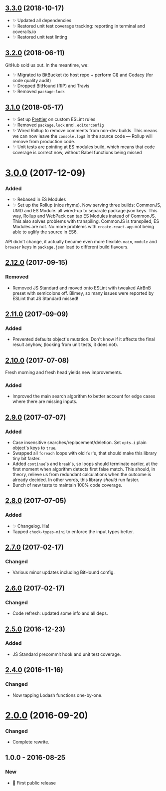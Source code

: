 ## [3.3.0] (2018-10-17)

- ✨ Updated all dependencies
- ✨ Restored unit test coverage tracking: reporting in terminal and coveralls.io
- ✨ Restored unit test linting

## [3.2.0] (2018-06-11)

GitHub sold us out. In the meantime, we:

- ✨ Migrated to BitBucket (to host repo + perform CI) and Codacy (for code quality audit)
- ✨ Dropped BitHound (RIP) and Travis
- ✨ Removed `package-lock`

## [3.1.0] (2018-05-17)

- ✨ Set up [Prettier](https://prettier.io) on custom ESLint rules
- ✨ Removed `package.lock` and `.editorconfig`
- ✨ Wired Rollup to remove comments from non-dev builds. This means we can now leave the `console.log`s in the source code — Rollup will remove from production code.
- ✨ Unit tests are pointing at ES modules build, which means that code coverage is correct now, without Babel functions being missed

# [3.0.0] (2017-12-09)

### Added

- ✨ Rebased in ES Modules
- ✨ Set up the Rollup (nice rhyme). Now serving three builds: CommonJS, UMD and ES Module. all wired-up to separate package.json keys. This way, Rollup and WebPack can tap ES Modules instead of CommonJS. This also solves problems with transpiling. CommonJS is transpiled, ES Modules are not. No more problems with `create-react-app` not being able to uglify the source in ES6.

API didn't change, it actually became even more flexible. `main`, `module` and `browser` keys in `package.json` lead to different build flavours.

## [2.12.0] (2017-09-15)

### Removed

- Removed JS Standard and moved onto ESLint with tweaked AirBnB preset with semicolons off. Blimey, so many issues were reported by ESLint that JS Standard missed!

## [2.11.0] (2017-09-09)

### Added

- Prevented defaults object's mutation. Don't know if it affects the final result anyhow, (looking from unit tests, it does not).

## [2.10.0] (2017-07-08)

Fresh morning and fresh head yields new improvements.

### Added

- Improved the main search algorithm to better account for edge cases where there are missing inputs.

## [2.9.0] (2017-07-07)

### Added

- Case insensitive searches/replacement/deletion. Set `opts.i` plain object's keys to `true`.
- Swapped all `foreach` loops with old `for`'s, that should make this library tiny bit faster.
- Added `continue`'s and `break`'s, so loops should terminate earlier, at the first moment when algorithm detects first false match. This should, in theory, relieve us from redundant calculations when the outcome is already decided. In other words, this library _should_ run faster.
- Bunch of new tests to maintain 100% code coverage.

## [2.8.0] (2017-07-05)

### Added

- ✨ Changelog. Ha!
- Tapped `check-types-mini` to enforce the input types better.

## [2.7.0] (2017-02-17)

### Changed

- Various minor updates including BitHound config.

## [2.6.0] (2017-02-17)

### Changed

- Code refresh: updated some info and all deps.

## [2.5.0] (2016-12-23)

### Added

- JS Standard precommit hook and unit test coverage.

## [2.4.0] (2016-11-16)

### Changed

- Now tapping Lodash functions one-by-one.

# [2.0.0] (2016-09-20)

### Changed

- Complete rewrite.

## 1.0.0 - 2016-08-25

### New

- 🌟 First public release

[2.0.0]: https://bitbucket.org/codsen/easy-replace/branches/compare/v2.0.0%0Dv1.0.2#diff
[2.4.0]: https://bitbucket.org/codsen/easy-replace/branches/compare/v2.4.0%0Dv2.3.0#diff
[2.5.0]: https://bitbucket.org/codsen/easy-replace/branches/compare/v2.5.0%0Dv2.4.2#diff
[2.6.0]: https://bitbucket.org/codsen/easy-replace/branches/compare/v2.6.0%0Dv2.5.1#diff
[2.7.0]: https://bitbucket.org/codsen/easy-replace/branches/compare/v2.7.0%0Dv2.6.1#diff
[2.8.0]: https://bitbucket.org/codsen/easy-replace/branches/compare/v2.8.0%0Dv2.7.6#diff
[2.9.0]: https://bitbucket.org/codsen/easy-replace/branches/compare/v2.9.0%0Dv2.8.1#diff
[2.10.0]: https://bitbucket.org/codsen/easy-replace/branches/compare/v2.10.0%0Dv2.9.2#diff
[2.11.0]: https://bitbucket.org/codsen/easy-replace/branches/compare/v2.11.0%0Dv2.10.2#diff
[2.12.0]: https://bitbucket.org/codsen/easy-replace/branches/compare/v2.12.0%0Dv2.11.0#diff
[3.0.0]: https://bitbucket.org/codsen/easy-replace/branches/compare/v3.0.0%0Dv2.12.2#diff
[3.1.0]: https://bitbucket.org/codsen/easy-replace/branches/compare/v3.1.0%0Dv3.0.3#diff
[3.2.0]: https://bitbucket.org/codsen/easy-replace/branches/compare/v3.2.0%0Dv3.1.2#diff
[3.3.0]: https://bitbucket.org/codsen/easy-replace/branches/compare/v3.3.0%0Dv3.2.1#diff
